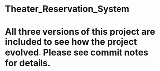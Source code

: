 # Theater_Reservation_System

# All three versions of this project are included to see how the project evolved.  Please see commit notes for details.

